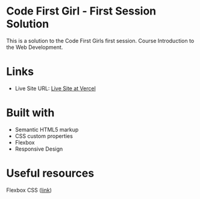 # Code First Girl - First Session Solution
This is a solution to the Code First Girls first session. Course Introduction to the Web Development.

# Links

- Live Site URL: [Live Site at Vercel](link)

# Built with

- Semantic HTML5 markup
- CSS custom properties
- Flexbox
- Responsive Design

# Useful resources
Flexbox CSS ([link](https://css-tricks.com/snippets/css/a-guide-to-flexbox/)) 

